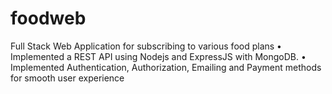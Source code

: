 # foodweb

Full Stack Web Application for subscribing to various food plans
• Implemented a REST API using Nodejs and ExpressJS with MongoDB.
• Implemented Authentication, Authorization, Emailing and Payment methods for smooth user experience
